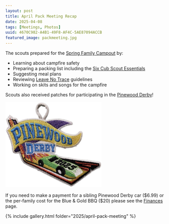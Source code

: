 ```yaml
---
layout: post
title: April Pack Meeting Recap
date: 2025-04-08
tags: [Meetings, Photos]
uuid: 4670C982-A4B1-49F8-AF4C-5AE87094ACCB
featured_image: packmeeting.jpg
---
```


The scouts prepared for the [Spring Family Campout](/2025/01/19/spring-family-campout-date/) by:

* Learning about campfire safety
* Preparing a packing list including the [Six Cub Scout Essentials](https://blog.scoutingmagazine.org/2017/08/08/cub-scout-six-essentials-half-dozen-items-pack-every-campout-hike/)
* Suggesting meal plans
* Reviewing [Leave No Trace](https://lnt.org) guidelines
* Working on skits and songs for the campfire

Scouts also received patches for participating in the [Pinewood Derby](/2025/03/31/pindwood-derby-photos/)!

<img src="/images/posts/pwd-2025-patch.png" width="300"/>

If you need to make a payment for a sibling Pinewood Derby car ($6.99) or the per-family cost for the Blue & Gold BBQ ($20) please see the [Finances](/finances) page.

{% include gallery.html folder="2025/april-pack-meeting" %}
